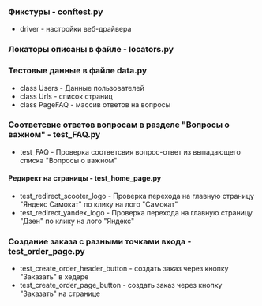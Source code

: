 ### Фикстуры - conftest.py
- driver - настройки веб-драйвера

### Локаторы описаны в файле - locators.py

### Тестовые данные в файле data.py
- class Users - Данные пользователей
- class Urls - список страниц
- class PageFAQ - массив ответов на вопросы

### Соответсвие ответов вопросам в разделе "Вопросы о важном" - test_FAQ.py
- test_FAQ - Проверка соответсвия вопрос-ответ из выпадающего списка "Вопросы о важном"
#### Редирект на страницы - test_home_page.py
- test_redirect_scooter_logo - Проверка перехода на главную страницу "Яндекс Самокат" по клику на лого "Самокат"
- test_redirect_yandex_logo - Проверка перехода на главную страницу "Дзен" по клику на лого "Яндекс"

### Создание заказа с разными точками входа - test_order_page.py
- test_create_order_header_button - создать заказ через кнопку "Заказать" в хедере
- test_create_order_page_button - создать заказ через кнопку "Заказать" на странице
